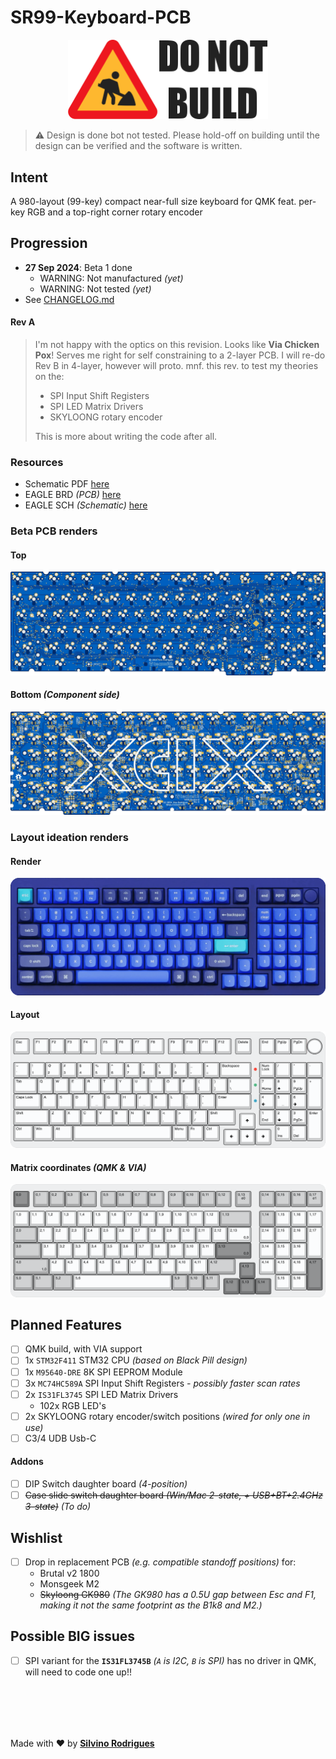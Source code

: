 # SR99-Keyboard-PCB

<p align="center"><img src="docs/donotbuild.min.svg" alt="Under Construction" width="320"></p>

> :warning: Design is done bot not tested.  Please hold-off on building until the design can be verified and the software is written.

## Intent

A 980-layout (99-key) compact near-full size keyboard for QMK feat. per-key RGB and a top-right corner rotary encoder


## Progression

- **27 Sep 2024**: Beta 1 done
  - WARNING: Not manufactured *(yet)*
  - WARNING: Not tested *(yet)*
- See [CHANGELOG.md](CHANGELOG.md)

#### Rev A

> I'm not happy with the optics on this revision.  Looks like **Via Chicken Pox**!  Serves me right for self constraining to a 2-layer PCB.  I will re-do Rev B in 4-layer, however will proto. mnf. this rev. to test my theories on the:
>  - SPI Input Shift Registers
>  - SPI LED Matrix Drivers
>  - SKYLOONG rotary encoder
>
> This is more about writing the code after all.


### Resources

 - Schematic PDF [here](docs/sr99-revA.pdf)
 - EAGLE BRD *(PCB)* [here](EAGLE/sr99/sr99-revA.brd)
 - EAGLE SCH *(Schematic)* [here](EAGLE/sr99/sr99-revA.sch)


### Beta PCB renders

#### Top
![](docs/sr99-pcb-top.png)

#### Bottom *(Component side)*
![](docs/sr99-pcb-btm.png)

### Layout ideation renders

#### Render
![Render](docs/sr99-render.png)

#### Layout
![Layout](docs/sr99-layout.png)

#### Matrix coordinates *(QMK & VIA)*
![Matrix](docs/sr99-matrix.png)


## Planned Features

- [ ] QMK build, with VIA support
- [ ] 1x `STM32F411` STM32 CPU *(based on Black Pill design)*
- [ ] 1x `M95640-DRE` 8K SPI EEPROM Module
- [ ] 3x `MC74HC589A` SPI Input Shift Registers *- possibly faster scan rates*
- [ ] 2x `IS31FL3745` SPI LED Matrix Drivers
    - 102x RGB LED's
- [ ] 2x SKYLOONG rotary encoder/switch positions *(wired for only one in use)*
- [ ] C3/4 UDB Usb-C 

#### Addons

- [ ] DIP Switch daughter board *(4-position)*
- [ ] ~~Case slide switch daughter board *(Win/Mac 2-state, + USB+BT+2.4GHz 3-state)*~~ *(To do)*

## Wishlist

- [ ] Drop in replacement PCB *(e.g. compatible standoff positions)* for:
    - Brutal v2 1800
    - Monsgeek M2
    - ~~Skyloong GK980~~ *(The GK980 has a 0.5U gap between Esc and F1, making it not the same footprint as the B1k8 and M2.)*


## Possible BIG issues

- [ ] SPI variant for the **`IS31FL3745B`** *(`A` is I2C, `B` is SPI)* has no driver in QMK, will need to code one up!!


&nbsp;<br>&nbsp;
---
Made with :heart: by [**Silvino Rodrigues**](https://github.com/silvinor)
